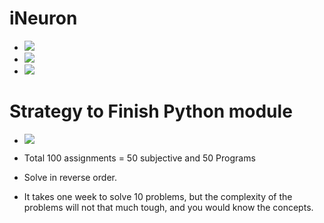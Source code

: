 

# iNeuron
- ![](https://img.shields.io/badge/Code-Python-informational?style=flat&logo=<LOGO_NAME>&logoColor=white&color=2bbc8a)
- ![](https://img.shields.io/badge/Assignment-iNeuron-informational?style=flat&logo=<LOGO_NAME>&logoColor=silver&color=811888)
- ![](https://img.shields.io/badge/Tool-Visual_Studio-informational?style=flat&logo=data:image/svg%410bxml;base64,<BASE64_DATA>)

# Strategy to Finish Python module
- ![](https://img.shields.io/badge/Code-Python-informational?style=flat&logo=<LOGO_NAME>&logoColor=white&color=2bbc8a)

- Total 100 assignments = 50 subjective and 50 Programs
- Solve in reverse order.
- It takes one week to solve 10 problems, but the complexity of the problems will not that much tough, and you would know the concepts.
